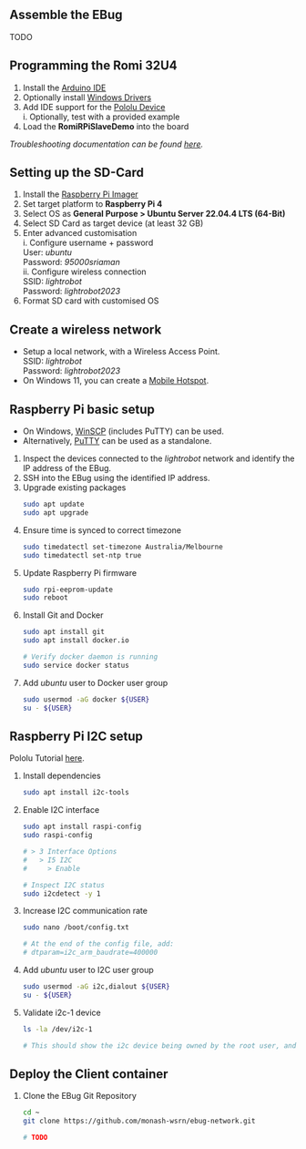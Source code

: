 ## Assemble the EBug
TODO


## Programming the Romi 32U4
1. Install the [Arduino IDE](https://www.arduino.cc/en/software)
2. Optionally install [Windows Drivers](https://www.pololu.com/docs/0J69/5.1)
3. Add IDE support for the [Pololu Device](https://www.pololu.com/docs/0J69/5.2) <br>
    i. Optionally, test with a provided example
4. Load the **RomiRPiSlaveDemo** into the board 

*Troubleshooting documentation can be found [here](https://support.arduino.cc/hc/en-us/articles/360016495679-Fix-port-access-on-Linux).*


## Setting up the SD-Card
1. Install the [Raspberry Pi Imager](https://www.raspberrypi.com/software/)
2. Set target platform to **Raspberry Pi 4**
3. Select OS as **General Purpose > Ubuntu Server 22.04.4 LTS (64-Bit)**
4. Select SD Card as target device (at least 32 GB)
5. Enter advanced customisation <br>
    i. Configure username + password <br>
        User:       *ubuntu* <br>
        Password:   *95000sriaman* <br>
    ii. Configure wireless connection <br>
        SSID:       *lightrobot* <br>
        Password:   *lightrobot2023* <br>
6. Format SD card with customised OS


## Create a wireless network
- Setup a local network, with a Wireless Access Point. <br>
    SSID:       *lightrobot* <br>
    Password:   *lightrobot2023* <br>
- On Windows 11, you can create a [Mobile Hotspot](https://techcommunity.microsoft.com/t5/windows-11/how-to-set-up-a-mobile-hotspot-in-windows-11/m-p/2764785).


## Raspberry Pi basic setup
- On Windows, [WinSCP](https://winscp.net/eng/download.php) (includes PuTTY) can be used.
- Alternatively, [PuTTY](https://www.putty.org/) can be used as a standalone.

1. Inspect the devices connected to the *lightrobot* network and identify the IP address of the EBug.
2. SSH into the EBug using the identified IP address.
3. Upgrade existing packages
    ```sh
    sudo apt update
    sudo apt upgrade
    ```
4. Ensure time is synced to correct timezone
    ```sh 
    sudo timedatectl set-timezone Australia/Melbourne
    sudo timedatectl set-ntp true
    ```
5. Update Raspberry Pi firmware
    ```sh
    sudo rpi-eeprom-update
    sudo reboot
    ```
6. Install Git and Docker
    ```sh
    sudo apt install git
    sudo apt install docker.io

    # Verify docker daemon is running
    sudo service docker status
    ```
7. Add *ubuntu* user to Docker user group
    ```sh
    sudo usermod -aG docker ${USER}
    su - ${USER}
    ```

## Raspberry Pi I2C setup
Pololu Tutorial [here](https://www.pololu.com/blog/663/building-a-raspberry-pi-robot-with-the-romi-chassis).
1. Install dependencies
    ```sh
    sudo apt install i2c-tools
    ```
2. Enable I2C interface
    ```sh
    sudo apt install raspi-config
    sudo raspi-config

    # > 3 Interface Options
    #   > I5 I2C
    #     > Enable
    
    # Inspect I2C status
    sudo i2cdetect -y 1
    ```
3. Increase I2C communication rate
    ```sh
    sudo nano /boot/config.txt

    # At the end of the config file, add:
    # dtparam=i2c_arm_baudrate=400000
    ```
7. Add *ubuntu* user to I2C user group
    ```sh
    sudo usermod -aG i2c,dialout ${USER}
    su - ${USER}
    ```
8. Validate i2c-1 device
    ```sh
    ls -la /dev/i2c-1

    # This should show the i2c device being owned by the root user, and dialout grouo
    ```


## Deploy the Client container
1. Clone the EBug Git Repository
    ```sh
    cd ~
    git clone https://github.com/monash-wsrn/ebug-network.git

    # TODO
    ```